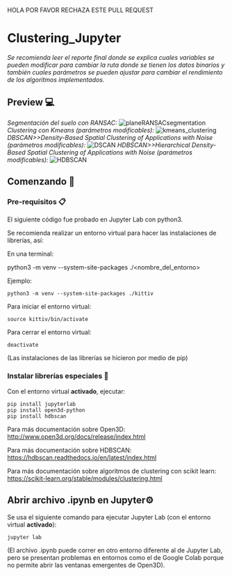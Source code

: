 HOLA POR FAVOR RECHAZA ESTE PULL REQUEST

# Clustering_Jupyter

_Se recomienda leer el reporte final donde se explica cuales variables se pueden modificar para cambiar la ruta donde se tienen los datos binarios y también cuales parámetros se pueden ajustar para cambiar el rendimiento de los algoritmos implementados._

## Preview 💻
*Segmentación del suelo con RANSAC:*
![planeRANSACsegmentation](https://user-images.githubusercontent.com/55366335/96387537-67c27400-1168-11eb-8265-4cdff214bdf6.png)
*Clustering con Kmeans (parámetros modificables):*
![kmeans_clustering](https://user-images.githubusercontent.com/55366335/96387596-e9b29d00-1168-11eb-995c-6437453a690c.png)
*DBSCAN>>Density-Based Spatial Clustering of Applications with Noise (parámetros modificables):*
![DSCAN](https://user-images.githubusercontent.com/55366335/96387680-97be4700-1169-11eb-93bc-6a25652abb95.png)
*HDBSCAN>>Hierarchical Density-Based Spatial Clustering of Applications with Noise (parámetros modificables):*
![HDBSCAN](https://user-images.githubusercontent.com/55366335/96387754-1b783380-116a-11eb-88a6-f4885f5f4c78.png)

## Comenzando 🚀

### Pre-requisitos 📋
  El siguiente código fue probado en Jupyter Lab con python3.
  
  Se recomienda realizar un entorno virtual para hacer las instalaciones de librerías, así:
  
  En una terminal:
  
  python3 -m venv --system-site-packages ./<nombre_del_entorno>
 
  
  Ejemplo:
```
python3 -m venv --system-site-packages ./kittiv
 ```  
   
   Para iniciar el entorno virtual:
   
```
source kittiv/bin/activate
 ```  
   
   Para cerrar el entorno virtual:
   
 ```
deactivate
 ```  
        
  (Las instalaciones de las librerías se hicieron por medio de pip)
 
### Instalar librerías especiales 🔧

Con el entorno virtual **activado**, ejecutar:
```
pip install jupyterlab
pip install open3d-python
pip install hdbscan
```

Para más documentación sobre Open3D: http://www.open3d.org/docs/release/index.html

Para más documentación sobre HDBSCAN: https://hdbscan.readthedocs.io/en/latest/index.html

Para más documentación sobre algoritmos de clustering con scikit learn: https://scikit-learn.org/stable/modules/clustering.html

## Abrir archivo .ipynb en Jupyter⚙️

Se usa el siguiente comando para ejecutar Jupyter Lab (con el entorno virtual **activado**):
```
jupyter lab
```

(El archivo .ipynb puede correr en otro entorno diferente al de Jupyter Lab, pero se presentan problemas en entornos como el de Google Colab porque no permite abrir las ventanas emergentes de Open3D).

